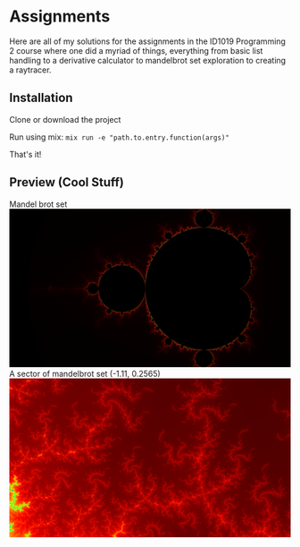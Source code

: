 # Assignments

Here are all of my solutions for the assignments in the ID1019 Programming 2 course where one did a myriad of things, 
everything from basic list handling to a derivative calculator to mandelbrot set exploration to creating a raytracer.

## Installation

Clone or download the project

Run using mix: `mix run -e "path.to.entry.function(args)"`

That's it!

## Preview (Cool Stuff)
Mandel brot set
![Mandelbrot set overview](https://github.com/Zhermit09/id1019_prog2/blob/master/img/MB.png)
A sector of mandelbrot set (-1.11, 0.2565)
![Mandelbrot sector](https://github.com/Zhermit09/id1019_prog2/blob/master/img/mandelbrot.png)
